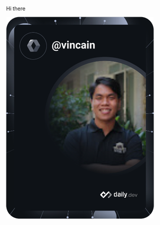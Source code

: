 Hi there

<a href="https://app.daily.dev/vincain"><img src="https://github.com/quangbvFloware/quangbvFloware/blob/main/devcard.svg" width="400" alt="Quang Bui's Dev Card"/></a>
